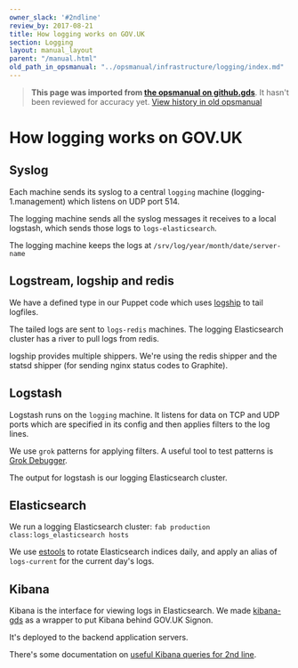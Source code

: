 ```yaml
---
owner_slack: '#2ndline'
review_by: 2017-08-21
title: How logging works on GOV.UK
section: Logging
layout: manual_layout
parent: "/manual.html"
old_path_in_opsmanual: "../opsmanual/infrastructure/logging/index.md"
---
```




> **This page was imported from [the opsmanual on github.gds](https://github.gds/gds/opsmanual)**.
It hasn't been reviewed for accuracy yet.
[View history in old opsmanual](https://github.gds/gds/opsmanual/tree/master/infrastructure/logging/index.md)


# How logging works on GOV.UK

## Syslog

Each machine sends its syslog to a central `logging` machine (logging-1.management) which listens on UDP port 514.

The logging machine sends all the syslog messages it receives to a local logstash, which sends
those logs to `logs-elasticsearch`.

The logging machine keeps the logs at `/srv/log/year/month/date/server-name`

## Logstream, logship and redis

We have a defined type in our Puppet code which uses
[logship](https://github.com/alphagov/tagalog/blob/master/tagalog/command/logship.py)
to tail logfiles.

The tailed logs are sent to `logs-redis` machines. The logging Elasticsearch cluster has a
river to pull logs from redis.

logship provides multiple shippers. We're using the redis shipper and the statsd shipper
(for sending nginx status codes to Graphite).

## Logstash

Logstash runs on the `logging` machine. It listens for data on TCP and UDP ports which are specified
in its config and then applies filters to the log lines.

We use `grok` patterns for applying filters. A useful tool to test patterns is
[Grok Debugger](https://grokdebug.herokuapp.com/).

The output for logstash is our logging Elasticsearch cluster.

## Elasticsearch

We run a logging Elasticsearch cluster: `fab production class:logs_elasticsearch hosts`

We use [estools](https://github.com/alphagov/estools) to rotate Elasticsearch indices daily, and apply
an alias of `logs-current` for the current day's logs.

## Kibana

Kibana is the interface for viewing logs in Elasticsearch. We made
[kibana-gds](https://github.com/alphagov/kibana-gds) as a wrapper to put Kibana behind GOV.UK Signon.

It's deployed to the backend application servers.

There's some documentation on [useful Kibana queries for 2nd line](../2nd-line/kibana.html).
